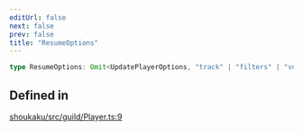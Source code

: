 ```yaml
---
editUrl: false
next: false
prev: false
title: "ResumeOptions"
---
```


```ts
type ResumeOptions: Omit<UpdatePlayerOptions, "track" | "filters" | "voice">;
```

## Defined in

[shoukaku/src/guild/Player.ts:9](https://github.com/shipgirlproject/shoukaku/blob/9d5588e950f8b8cbe3cdd5386a275943ff6fdba1/src/guild/Player.ts#L9)
